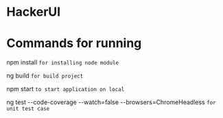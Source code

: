 # HackerUI

# Commands for running

npm install  `for installing node module`

ng build  `for build project`

npm start  `to start application on local`

ng test --code-coverage --watch=false --browsers=ChromeHeadless `for unit test case`
